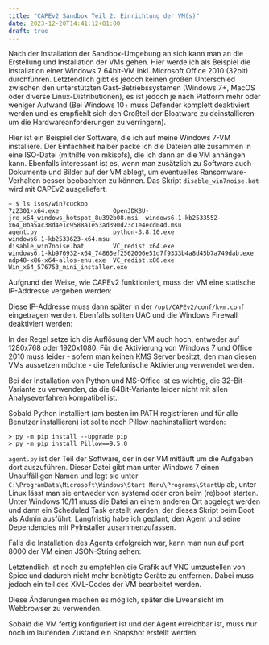 ```yaml
---
title: "CAPEv2 Sandbox Teil 2: Einrichtung der VM(s)"
date: 2023-12-20T14:41:12+01:00
draft: true
---
```


Nach der Installation der Sandbox-Umgebung an sich kann man an die Erstellung und Installation der VMs gehen.
Hier werde ich als Beispiel die Installation einer Windows 7 64bit-VM inkl. Microsoft Office 2010 (32bit) durchführen.
Letztendlich gibt es jedoch keinen großen Unterschied zwischen den unterstützten Gast-Betriebssystemen (Windows 7+,
MacOS oder diverse Linux-Distributionen), es ist jedoch je nach Platform mehr oder weniger Aufwand (Bei Windows 10+ 
muss Defender komplett deaktiviert werden und es empfiehlt sich den Großteil der Bloatware zu deinstallieren um die
Hardwareanforderungen zu verringern).

Hier ist ein Beispiel der Software, die ich auf meine Windows 7-VM installiere. Der Einfachheit halber packe ich die
Dateien alle zusammen in eine ISO-Datei (mithilfe von mkisofs), die ich dann an die VM anhängen kann. Ebenfalls
interessant ist es, wenn man zusätzlich zu Software auch Dokumente und Bilder auf der VM ablegt, um eventuelles
Ransomware-Verhalten besser beobachten zu können. Das Skript `disable_win7noise.bat` wird mit CAPEv2 ausgeliefert.

```
~ $ ls isos/win7cuckoo 
7z2301-x64.exe               OpenJDK8U-jre_x64_windows_hotspot_8u392b08.msi  windows6.1-kb2533552-x64_0ba5ac38d4e1c9588a1e53ad390d23c1e4ecd04d.msu
agent.py                     python-3.8.10.exe                               windows6.1-kb2533623-x64.msu
disable_win7noise.bat        VC_redist.x64.exe                               windows6.1-kb976932-x64_74865ef2562006e51d7f9333b4a8d45b7a749dab.exe
ndp48-x86-x64-allos-enu.exe  VC_redist.x86.exe                               Win_x64_576753_mini_installer.exe
```

Aufgrund der Weise, wie CAPEv2 funktioniert, muss der VM eine statische IP-Addresse vergeben werden:

<!-- TODO Bild Einfügen -->

Diese IP-Addresse muss dann später in der `/opt/CAPEv2/conf/kvm.conf` eingetragen werden.
Ebenfalls sollten UAC und die Windows Firewall deaktiviert werden:

<!-- TODO Bilder Einfügen -->

In der Regel setze ich die Auflösung der VM auch hoch, entweder auf 1280x768 oder 1920x1080. Für die Aktivierung von
Windows 7 und Office 2010 muss leider - sofern man keinen KMS Server besitzt, den man diesen VMs aussetzen möchte - die
Telefonische Aktivierung verwendet werden.

Bei der Installation von Python und MS-Office ist es wichtig, die 32-Bit-Variante zu verwenden, da die 64Bit-Variante
leider nicht mit allen Analyseverfahren kompatibel ist.

Sobald Python installiert (am besten im PATH registrieren und für alle Benutzer installieren) 
ist sollte noch Pillow nachinstalliert werden:

```
> py -m pip install --upgrade pip
> py -m pip install Pillow==9.5.0
```

`agent.py` ist der Teil der Software, der in der VM mitläuft um die Aufgaben dort auszuführen. Dieser Datei gibt man
unter Windows 7 einen Unauffälligen Namen und legt sie unter 
`C:\ProgramData\Microsoft\Windows\Start Menu\Programs\StartUp` ab, unter Linux lässt man sie entweder von systemd oder
cron beim (re)boot starten. Unter Windows 10/11 muss die Datei an einem anderen Ort abgelegt werden und dann ein
Scheduled Task erstellt werden, der dieses Skript beim Boot als Admin ausführt. Langfristig habe ich geplant, den Agent
und seine Dependencies mit PyInstaller zusammenzufassen.

Falls die Installation des Agents erfolgreich war, kann man nun auf port 8000 der VM einen JSON-String sehen:

<!-- BILD EINFÜGEN -->

Letztendlich ist noch zu empfehlen die Grafik auf VNC umzustellen von Spice und dadurch nicht mehr benötigte Geräte
zu entfernen. Dabei muss jedoch ein teil des XML-Codes der VM bearbeitet werden. 

<!-- Bild einfügen -->

Diese Änderungen machen es möglich, später die Liveansicht im Webbrowser zu verwenden.

Sobald die VM fertig konfiguriert ist und der Agent erreichbar ist, muss nur noch im laufenden Zustand ein Snapshot
erstellt werden.
